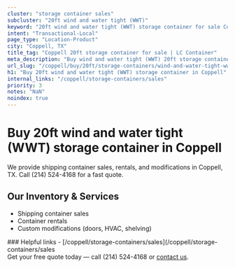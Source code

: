 ```yaml
---
cluster: "storage container sales"
subcluster: "20ft wind and water tight (WWT)"
keyword: "20ft wind and water tight (WWT) storage container for sale Coppell, TX"
intent: "Transactional-Local"
page_type: "Location-Product"
city: "Coppell, TX"
title_tag: "Coppell 20ft storage container for sale | LC Container"
meta_description: "Buy wind and water tight (WWT) 20ft storage container sale with local delivery in Coppell, TX. LC Container — local Since 2003. Request a fast quote today."
url_slug: "/coppell/buy/20ft/storage-containers/wind-and-water-tight-wwt"
h1: "Buy 20ft wind and water tight (WWT) storage container in Coppell"
internal_links: "/coppell/storage-containers/sales"
priority: 3
notes: "NaN"
noindex: true
---
```


# Buy 20ft wind and water tight (WWT) storage container in Coppell

We provide shipping container sales, rentals, and modifications in Coppell, TX. Call (214) 524-4168 for a fast quote.

## Our Inventory & Services
- Shipping container sales
- Container rentals
- Custom modifications (doors, HVAC, shelving)

<div data-section="internal-links">
### Helpful links
- [/coppell/storage-containers/sales](/coppell/storage-containers/sales
</div>

<div data-section="cta">
Get your free quote today — call (214) 524-4168 or <a href="/contact">contact us</a>.
</div>

<script type="application/ld+json">{"@context":"https://schema.org","@type":"FAQPage","mainEntity":[{"@type":"Question","name":"How much does delivery cost in Coppell, TX?","acceptedAnswer":{"@type":"Answer","text":"Delivery costs vary by distance and container size. Most deliveries in Coppell, TX range from $150-$300. Call (214) 524-4168 for an exact quote based on your specific location."}},{"@type":"Question","name":"Do you offer financing or payment plans?","acceptedAnswer":{"@type":"Answer","text":"We accept major credit cards, checks, and can discuss commercial terms for bulk purchases. Call (214) 524-4168 to discuss options."}},{"@type":"Question","name":"Can you customize containers in Coppell, TX?","acceptedAnswer":{"@type":"Answer","text":"Yes — we perform modifications like doors, HVAC, insulation, and shelving. Request a custom quote at (214) 524-4168 or via our contact form."}}]}</script>
